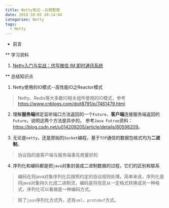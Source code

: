 ```yaml
---
title: Netty笔记--后期整理
date: 2018-10-05 10:14:04
categories: Netty
tags: 
  - Netty
---
```


* 前言  

** 学习资料  

1. [Netty入门与实战：仿写微信 IM 即时通讯系统
](https://juejin.im/book/5b4bc28bf265da0f60130116/section/5b6a1a9cf265da0f87595521)  

** 总结知识点  

1. Netty使用的IO模式--高性能IO之Reactor模式

> Netty、Redis等大多数IO相关组件使用的IO模式，参考<https://www.cnblogs.com/doit8791/p/7461479.html>  

2. 理解**服务端**绑定监听端口方法返回的一个``Future``、**客户端**连接服务端返回的``Future``，说明这两个方法是异步的。  参考``Java Futrue``资料：<https://blog.csdn.net/u014209205/article/details/80598209>。  

3. 无论是``netty``，还是原始的``Socket``编程，基于``TCP``通信的数据包格式均为**二进制**。  
> 协议指的是客户端与服务端事先商量好的

4. 序列化和编码都是把``java``对象封装成二进制数据的过程，它们的区别和联系  
> 编码在将java对象序列化后按照约定的协议规则处理。简单来说，序列化是将java对象持久化成二进制流，编码是将信息从一定格式转换成另一种格式，序列化可以看做是一种编码方式。  

> 除了``json``序列化方式外，还有``xml``、``protobuf``方式。


